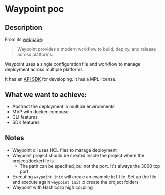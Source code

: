 # Waypoint poc

## Description

From its [webpage](https://www.waypointproject.io):

> Waypoint provides a modern workflow to build, deploy, and release across platforms.
 
Waypoint uses a single configuration file and workflow to manage deployment across multiple platforms.

It has an [API SDK](https://github.com/hashicorp/waypoint-plugin-sdk) for developing. It has a MPL license.

## What we want to achieve:

- Abstract the deployment in multiple environments
- MVP with docker-compose
- CLI features
- SDK features

## Notes

- Waypoint cli uses HCL files to manage deployment
- Waypoint project should be created inside the project where the project/dockerfile is
  - The path can be specified, but not the port. It's always the 3000 tcp port
- Executing `waypoint init` will create an example `hcl` file. Set up the file and execute again `waypoint init` to create the project folders
- Waypoint with Hashicorp high coupling
